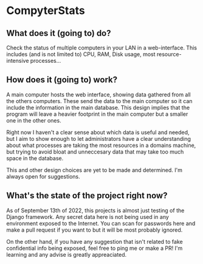 # CompyterStats
## What does it (going to) do?
Check the status of multiple computers in your LAN in a web-interface. This includes (and is not limited to) CPU, RAM, Disk usage, most resource-intensive processes...

## How does it (going to) work?
A main computer hosts the web interface, showing data gathered from all the others computers. These send the data to the main computer so it can include the information in the main database. This design implies that the program will leave a heavier footprint in the main computer but a smaller one in the other ones.

Right now I haven't a clear sense about which data is useful and needed, but I aim to show enough to let administrators have a clear understanding about what processes are taking the most resources in a domains machine, but trying to avoid bloat and unneccesary data that may take too much space in the database.

This and other design choices are yet to be made and determined. I'm always open for suggestions.

## What's the state of the project right now?
As of September 13th of 2022, this projects is almost just testing of the Django framework. Any secret data here is not being used in any environment exposed to the Internet. You can scan for passwords here and make a pull request if you want to but it will be most probably ignored. 

On the other hand, if you have any suggestion that isn't related to fake confidential info being exposed, feel free to ping me or make a PR! I'm learning and any advise is greatly appreaciated.
